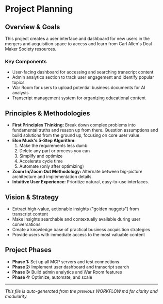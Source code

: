 # Project Planning

## Overview & Goals
This project creates a user interface and dashboard for new users in the mergers and acquisition space to access and learn from Carl Allen's Deal Maker Society resources.

### Key Components
- User-facing dashboard for accessing and searching transcript content
- Admin analytics section to track user engagement and identify popular topics
- War Room for users to upload potential business documents for AI analysis
- Transcript management system for organizing educational content

## Principles & Methodologies
- **First Principles Thinking:** Break down complex problems into fundamental truths and reason up from there. Question assumptions and build solutions from the ground up, focusing on core user value.
- **Elon Musk's 5-Step Algorithm:**
  1. Make the requirements less dumb
  2. Delete any part or process you can
  3. Simplify and optimize
  4. Accelerate cycle time
  5. Automate (only after optimizing)
- **Zoom In/Zoom Out Methodology:** Alternate between big-picture architecture and implementation details.
- **Intuitive User Experience:** Prioritize natural, easy-to-use interfaces.

## Vision & Strategy
- Extract high-value, actionable insights ("golden nuggets") from transcript content
- Make insights searchable and contextually available during user conversations
- Create a knowledge base of practical business acquisition strategies
- Provide users with immediate access to the most valuable content

## Project Phases
- **Phase 1:** Set up all MCP servers and test connections
- **Phase 2:** Implement user dashboard and transcript search
- **Phase 3:** Build admin analytics and War Room features
- **Phase 4:** Optimize, automate, and scale

---

*This file is auto-generated from the previous WORKFLOW.md for clarity and modularity.*
